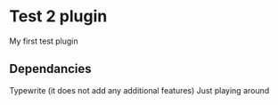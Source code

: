 # Test 2 plugin
My first test plugin

## Dependancies
Typewrite (it does not add any additional features) Just playing around

